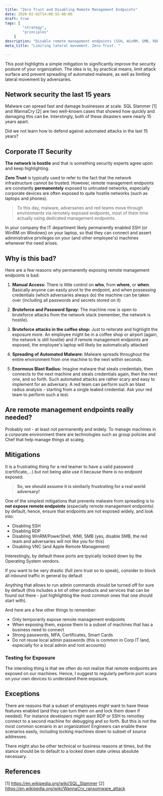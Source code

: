 ```yaml
---
title: "Zero Trust and Disabling Remote Management Endpoints"
date: 2020-02-02T14:08:55-08:00
draft: true
tags: [
        "strategy",
        "principles"
    ]
description: "Disable remote management endpoints (SSH, WinRM, SMB, RDP, VNC,..) by default across your corp infrastrucutre."
meta_title: "Limiting lateral movement. Zero Trust. "

---
```


This post highlights a simple mitigation to significantly improve the security posture of your organization. The idea is to, by practical means, limit attack surface and prevent spreading of automated malware, as well as limiting lateral movement by adversaries.

## Network security the last 15 years

Malware can spread fast and damage businesses at scale. SQL Slammer [1] and WannaCry [2] are two well-known cases that showed how quickly and damaging this can be. Interstingly, both of these disasters were nearly 15 years apart.

Did we not learn how to defend against automated attacks in the last 15 years?

## Corporate IT Security 

**The network is hostile** and that is something security experts agree upon and keep highlighting. 

**Zero Trust** is typically used to refer to the fact that the network infrastructure cannot be trusted. However, remote management endpoints are constantly **permanentely** exposed to untrusted networks, especially corporate devices  are often exposed to quite hostile networks (such as laptops and phones).

>To this day, malware, adversaries and red teams  move through environments via remotely exposed endpoints, most of them time actually using dedicated management endpoints. 

In your company the IT department likely permanently enabled SSH (or WinRM on Windows) on your laptop, so that they can connect and assert administrative privileges on your (and other employee's) machines whenever the need arises. 

## Why is this bad?

Here are a few reasons why permanently exposing remote management endpoints is bad:

1. **Manual Access:** There is little control on **who**, from **where**, or **when**. Basically anyone can easily pivot to the endpoint, and when possessing credentials (which adversaries always do) the machine can be taken over (including all passwords and secrets stored on it)

3. **Bruteforce and Password Spray:** The machine now is open to bruteforce attacks from the network stack (remember, the network is hostile).

4. **Bruteforce attacks in the coffee shop:** Just to reiterate and highlight the exposure more. An employee might be in a coffee shop or airport (again, the network is still hostile) and if remote management endpoints are exposed, the employee's laptop will likely be automatically attacked

5. **Spreading of Automated Malware:** Malware spreads throughout the entire environment from one machine to the next within seconds. 

6. **Enormous Blast Radius:** Imagine malware that steals credentials, then connects to the next machine and steals credentials again, then the next one, and so forth. Such automated attacks are rather scary and easy to implement for an adversary. A red team can perform such an blast radius analysis - starting from a single leaked credential. Ask your red team to perform such a test.

## Are remote management endpoints really needed?

Probably not - at least not permanently and widely. To manage machines in a corporate environment there are technologies such as group policies and Chef that help manage things at scaleg.

## Mitigations

It is a frustrating thing for a red teamer to have  a valid password (certificate,...) but not being able use it because there is no endpoint exposed. 

>**So, we should assume it is similarly frustrating for a real world adversary!**

One of the simplest mitigations that prevents malware from spreading is to **not expose remote endpoints** (especially remote management endpoints) by default, hence, ensure that endpoints are not exposed widely, and look into:

* Disabling SSH
* Disabling RDP
* Disabling WinRM/PowerShell, WMI, SMB  (yes, disable SMB, the red team and adversaries will not like you for this)
* Disabling VNC (and Apple Remote Management)

Interestingly, by default these ports are tpyically locked down by the Operating System vendors.

If you want to be very drastic (full zero trust so to speak), consider to block all inbound traffic in general by default

Anything that allows to run admin commands should be turned off for sure by default (this includes a lot of other products and services that can be found out there - just highlighting the most common ones that one should start with).

And here are a few other things to remember:

* Only temporarily expose remote management endpoints
* When exposing them, expose them to a subset  of machines that has a business need to connect
* Strong passwords, MFA, Certificates, Smart Cards
* Do not reuse local admin passwords (this is common in Corp IT land, especially for a local admin and root accounts)

### Testing for Exposure

The intersting thing is that we often do not realize that remote endpoints are exposed on our machines. Hence, I suggest to regularly perform port scans on your own devices to understand there exposure.

## Exceptions
There are reasons that a subset of employees might want to have these features enabled (and they can turn them on and lock them down if needed). For instance developers might want RDP or SSH to remotley connect to a second machine for debugging and so forth. But this is not the most common scenario in an organization! Engineers can enable these scenarios easily, including locking machines down to subset of source addresses.

There might also be other technical or business reasons at times, but the stance should be to default to a locked down state unless absolute necessary.

## References

[1] https://en.wikipedia.org/wiki/SQL_Slammer
[2] https://en.wikipedia.org/wiki/WannaCry_ransomware_attack
